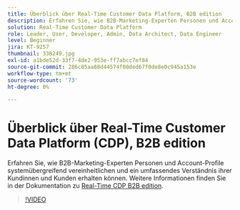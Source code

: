 ```yaml
---
title: Überblick über Real-Time Customer Data Platform, B2B edition
description: Erfahren Sie, wie B2B-Marketing-Experten Personen und Account-Profile systemübergreifend vereinheitlichen und ein umfassendes Verständnis ihrer Kundinnen und Kunden erhalten können.
solution: Real-Time Customer Data Platform
role: Leader, User, Developer, Admin, Data Architect, Data Engineer
level: Beginner
jira: KT-9257
thumbnail: 338249.jpg
exl-id: a1bde52d-33f7-4de2-953e-ff7abcc7ef84
source-git-commit: 286c85aa88d44574f00ded67f0de8e0c945a153e
workflow-type: tm+mt
source-wordcount: '73'
ht-degree: 0%

---
```


# Überblick über Real-Time Customer Data Platform (CDP), B2B edition

Erfahren Sie, wie B2B-Marketing-Experten Personen und Account-Profile systemübergreifend vereinheitlichen und ein umfassendes Verständnis ihrer Kundinnen und Kunden erhalten können. Weitere Informationen finden Sie in der Dokumentation zu [Real-Time CDP B2B edition](https://experienceleague.adobe.com/docs/experience-platform/rtcdp/b2b-overview.html).

>[!VIDEO](https://video.tv.adobe.com/v/338249?learn=on&enablevpops)

